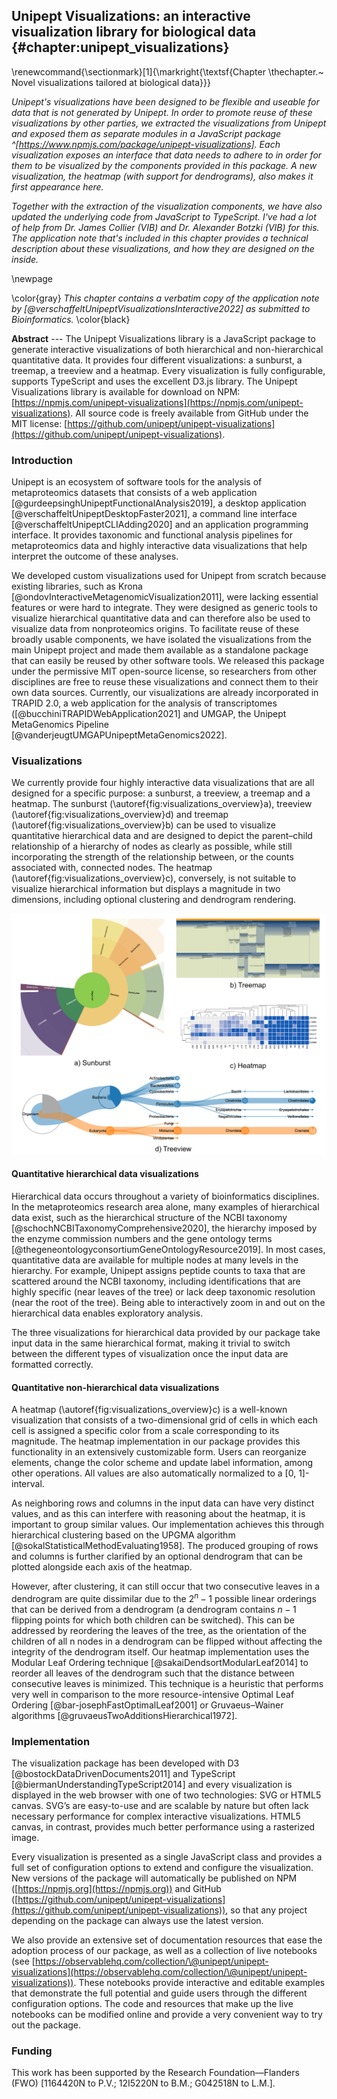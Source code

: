 ## Unipept Visualizations: an interactive visualization library for biological data {#chapter:unipept_visualizations}
\renewcommand{\sectionmark}[1]{\markright{\textsf{Chapter \thechapter.~ Novel visualizations tailored at biological data}}}

*Unipept's visualizations have been designed to be flexible and useable for data that is not generated by Unipept.
In order to promote reuse of these visualizations by other parties, we extracted the visualizations from Unipept and exposed them as separate modules in a JavaScript package ^[https://www.npmjs.com/package/unipept-visualizations].
Each visualization exposes an interface that data needs to adhere to in order for them to be visualized by the components provided in this package.
A new visualization, the heatmap (with support for dendrograms), also makes it first appearance here.*

*Together with the extraction of the visualization components, we have also updated the underlying code from JavaScript to TypeScript.
I've had a lot of help from Dr. James Collier (VIB) and Dr. Alexander Botzki (VIB) for this.
The application note that's included in this chapter provides a technical description about these visualizations, and how they are designed on the inside.*

\newpage

\color{gray}
*This chapter contains a verbatim copy of the application note by [@verschaffeltUnipeptVisualizationsInteractive2022] as submitted to Bioinformatics.*
\color{black}

**Abstract** ---
The Unipept Visualizations library is a JavaScript package to generate interactive visualizations of both hierarchical and non-hierarchical quantitative data.
It provides four different visualizations: a sunburst, a treemap, a treeview and a heatmap.
Every visualization is fully configurable, supports TypeScript and uses the excellent D3.js library.
The Unipept Visualizations library is available for download on NPM: [https://npmjs.com/unipept-visualizations](https://npmjs.com/unipept-visualizations).
All source code is freely available from GitHub under the MIT license: [https://github.com/unipept/unipept-visualizations](https://github.com/unipept/unipept-visualizations).

### Introduction
Unipept is an ecosystem of software tools for the analysis of metaproteomics datasets that consists of a web application [@gurdeepsinghUnipeptFunctionalAnalysis2019], a desktop application [@verschaffeltUnipeptDesktopFaster2021], a command line interface [@verschaffeltUnipeptCLIAdding2020] and an application programming interface.
It provides taxonomic and functional analysis pipelines for metaproteomics data and highly interactive data visualizations that help interpret the outcome of these analyses.

We developed custom visualizations used for Unipept from scratch because existing libraries, such as Krona [@ondovInteractiveMetagenomicVisualization2011], were lacking essential features or were hard to integrate.
They were designed as generic tools to visualize hierarchical quantitative data and can therefore also be used to visualize data from nonproteomics origins.
To facilitate reuse of these broadly usable components, we have isolated the visualizations from the main Unipept project and made them available as a standalone package that can easily be reused by other software tools.
We released this package under the permissive MIT open-source license, so researchers from other disciplines are free to reuse these visualizations and connect them to their own data sources.
Currently, our visualizations are already incorporated in TRAPID 2.0, a web application for the analysis of transcriptomes ([@bucchiniTRAPIDWebApplication2021] and UMGAP, the Unipept MetaGenomics Pipeline [@vanderjeugtUMGAPUnipeptMetaGenomics2022].

### Visualizations
We currently provide four highly interactive data visualizations that are all designed for a specific purpose: a sunburst, a treeview, a treemap and a heatmap.
The sunburst (\autoref{fig:visualizations_overview}a), treeview (\autoref{fig:visualizations_overview}d) and treemap (\autoref{fig:visualizations_overview}b) can be used to visualize quantitative hierarchical data and are designed to depict the parent–child relationship of a hierarchy of nodes as clearly as possible, while still incorporating the strength of the relationship between, or the counts associated with, connected nodes.
The heatmap (\autoref{fig:visualizations_overview}c), conversely, is not suitable to visualize hierarchical information but displays a magnitude in two dimensions, including optional clustering and dendrogram rendering.

![Overview of the visualizations currently provided by the Unipept Visualizations library. All examples were generated with default configuration settings, except for the heatmap for which the setting ‘dendrogramEnabled’ was set to ‘true’.\label{fig:visualizations_overview}](resources/figures/chapter5_visualizations_overview.png)

#### Quantitative hierarchical data visualizations
Hierarchical data occurs throughout a variety of bioinformatics disciplines.
In the metaproteomics research area alone, many examples of hierarchical data exist, such as the hierarchical structure of the NCBI taxonomy [@schochNCBITaxonomyComprehensive2020], the hierarchy imposed by the enzyme commission numbers and the gene ontology terms [@thegeneontologyconsortiumGeneOntologyResource2019].
In most cases, quantitative data are available for multiple nodes at many levels in the hierarchy.
For example, Unipept assigns peptide counts to taxa that are scattered around the NCBI taxonomy, including identifications that are highly specific (near leaves of the tree) or lack deep taxonomic resolution (near the root of the tree).
Being able to interactively zoom in and out on the hierarchical data enables exploratory analysis.

The three visualizations for hierarchical data provided by our package take input data in the same hierarchical format, making it trivial to switch between the different types of visualization once the input data are formatted correctly.

#### Quantitative non-hierarchical data visualizations
A heatmap (\autoref{fig:visualizations_overview}c) is a well-known visualization that consists of a two-dimensional grid of cells in which each cell is assigned a specific color from a scale corresponding to its magnitude.
The heatmap implementation in our package provides this functionality in an extensively customizable form.
Users can reorganize elements, change the color scheme and update label information, among other operations.
All values are also automatically normalized to a \[0, 1\]-interval.

As neighboring rows and columns in the input data can have very distinct values, and as this can interfere with reasoning about the heatmap, it is important to group similar values.
Our implementation achieves this through hierarchical clustering based on the UPGMA algorithm [@sokalStatisticalMethodEvaluating1958].
The produced grouping of rows and columns is further clarified by an optional dendrogram that can be plotted alongside each axis of the heatmap.

However, after clustering, it can still occur that two consecutive leaves in a dendrogram are quite dissimilar due to the $2^n−1$ possible linear orderings that can be derived from a dendrogram (a dendrogram contains $n - 1$ flipping points for which both children can be switched).
This can be addressed by reordering the leaves of the tree, as the orientation of the children of all n nodes in a dendrogram can be flipped without affecting the integrity of the dendrogram itself.
Our heatmap implementation uses the Modular Leaf Ordering technique [@sakaiDendsortModularLeaf2014] to reorder all leaves of the dendrogram such that the distance between consecutive leaves is minimized.
This technique is a heuristic that performs very well in comparison to the more resource-intensive Optimal Leaf Ordering [@bar-josephFastOptimalLeaf2001] or Gruvaeus–Wainer algorithms [@gruvaeusTwoAdditionsHierarchical1972].

### Implementation
The visualization package has been developed with D3 [@bostockDataDrivenDocuments2011] and TypeScript [@biermanUnderstandingTypeScript2014] and every visualization is displayed in the web browser with one of two technologies: SVG or HTML5 canvas.
SVG’s are easy-to-use and are scalable by nature but often lack necessary performance for complex interactive visualizations.
HTML5 canvas, in contrast, provides much better performance using a rasterized image.

Every visualization is presented as a single JavaScript class and provides a full set of configuration options to extend and configure the visualization.
New versions of the package will automatically be published on NPM ([https://npmjs.org](https://npmjs.org)) and GitHub ([https://github.com/unipept/unipept-visualizations](https://github.com/unipept/unipept-visualizations)), so that any project depending on the package can always use the latest version.

We also provide an extensive set of documentation resources that ease the adoption process of our package, as well as a collection of live notebooks (see [https://observablehq.com/collection/\@unipept/unipept-visualizations](https://observablehq.com/collection/\@unipept/unipept-visualizations)).
These notebooks provide interactive and editable examples that demonstrate the full potential and guide users through the different configuration options.
The code and resources that make up the live notebooks can be modified online and provide a very convenient way to try out the package.

### Funding
This work has been supported by the Research Foundation—Flanders (FWO) \[1164420N to P.V.; 12I5220N to B.M.; G042518N to L.M.\].
